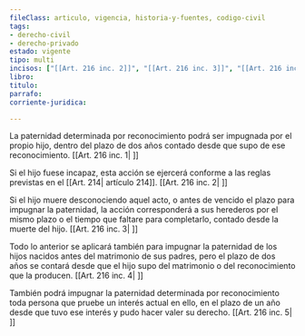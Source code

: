 ```yaml
---
fileClass: articulo, vigencia, historia-y-fuentes, codigo-civil
tags:
- derecho-civil
- derecho-privado
estado: vigente
tipo: multi
incisos: ["[[Art. 216 inc. 2]]", "[[Art. 216 inc. 3]]", "[[Art. 216 inc. 4]]", "[[Art. 216 inc. 5]]", "[[Art. 216 inc. 1]]"]
libro:
titulo:
parrafo:
corriente-juridica:

---
```

La paternidad determinada por reconocimiento podrá ser impugnada por el propio hijo, dentro del plazo de dos años contado desde que supo de ese reconocimiento. [[Art. 216 inc. 1| ]]

Si el hijo fuese incapaz, esta acción se ejercerá conforme a las reglas previstas en el [[Art. 214| artículo 214]]. [[Art. 216 inc. 2| ]]

Si el hijo muere desconociendo aquel acto, o antes de vencido el plazo para impugnar la paternidad, la acción corresponderá a sus herederos por el mismo plazo o el tiempo que faltare para completarlo, contado desde la muerte del hijo. [[Art. 216 inc. 3| ]]

Todo lo anterior se aplicará también para impugnar la paternidad de los hijos nacidos antes del matrimonio de sus padres, pero el plazo de dos años se contará desde que el hijo supo del matrimonio o del reconocimiento que la producen. [[Art. 216 inc. 4| ]]

También podrá impugnar la paternidad determinada por reconocimiento toda persona que pruebe un interés actual en ello, en el plazo de un año desde que tuvo ese interés y pudo hacer valer su derecho. [[Art. 216 inc. 5| ]]